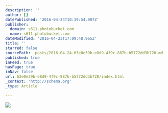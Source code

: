 ```yaml
---
description: ''
author: []
datePublished: '2016-04-24T10:19:54.907Z'
publisher:
  domain: s611.photobucket.com
  name: s611.photobucket.com
dateModified: '2016-04-23T17:09:48.965Z'
title: ''
starred: false
sourcePath: _posts/2016-04-24-63e0e39b-e8d9-4f9c-887b-b5772dd3b728.md
published: true
inFeed: true
hasPage: true
inNav: false
url: 63e0e39b-e8d9-4f9c-887b-b5772dd3b728/index.html
_context: 'http://schema.org'
_type: Article

---
```

![](http://i611.photobucket.com/albums/tt191/Leda_Grace_Rasmussen/2016-04-21%2020.10.52_zpskghnynua.jpg?1461429624434&1461430581056&1461430608136&1461430714044)